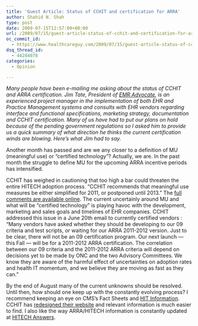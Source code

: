 ```yaml
---
title: 'Guest Article: Status of CCHIT and certification for ARRA'
author: Shahid N. Shah
type: post
date: 2009-07-15T12:57:09+00:00
url: /2009/07/15/guest-article-status-of-cchit-and-certification-for-arra/
oc_commit_id:
  - https://www.healthcareguy.com/2009/07/15/guest-article-status-of-cchit-and-certification-for-arra/1478770498
dsq_thread_id:
  - 44284078
categories:
  - Opinion

---
```

_Many people have been e-mailing me asking about the status of CCHIT and ARRA certification. Jim Tate, President of [EMR Advocate][1], is an experienced project manager in the implementation of both EHR and Practice Management systems and consults with EHR vendors regarding interface and functional specifications, marketing strategy, documentation and CCHIT certification. Many of us have had to put our plans on hold because of the pending government regulations so I asked him to provide us a quick summary of what direction he thinks the current certification winds are blowing. Here&#8217;s what Jim had to say._

Another month has passed and are we any closer to a definition of MU (meaningful use) or &#8220;certified technology&#8221;? Actually, we are. In the past month the struggle to define MU for the upcoming ARRA incentive periods has intensified.

CCHIT has weighed in cautioning that too high a bar could threaten the entire HITECH adoption process. &#8220;CCHIT recommends that meaningful use measures be either simplified for 2011, or postponed until 2013.&#8221; The [full comments are available online][2]. The current uncertainly around MU and what will be &#8220;certified technology&#8221; is playing havoc with the development, marketing and sales goals and timelines of EHR companies. CCHIT addressed this issue in a June 20th email to currently certified vendors : &#8220;Many vendors have asked whether they should be developing to our 09 criteria and test scripts, or waiting for our ARRA 2011-2012 version. Just to be clear, there will not be an 09 certification program. Our next launch &#8212; this Fall &#8212; will be for a 2011-2012 ARRA certification. The correlation between our 09 criteria and the 2011-2012 ARRA criteria will depend on decisions yet to be made by ONC and the two Advisory Committees. We know they are aware of the harmful effect of uncertainties on adoption rates and health IT momentum, and we believe they are moving as fast as they can.&#8221;

By the end of August many of the current unknowns should be resolved. Until then, how should one keep up with the constantly evolving process? I recommend keeping an eye on CMS&#8217;s Fact Sheets and [HIT Information][3]. CCHIT has [redesigned their website][4] and relevant information is much easier to find. I also like the way ARRA/HITECH information is constantly updated at [HITECH Answers][5].

 [1]: http://www.EMRAdvocate.com
 [2]: http://www.cchit.org/sites/all/files/CCHIT%20Comments%20on%20Meaningful%20Use%20-%20Cover%20Letter%20-%20June%2026%202009.pdf
 [3]: http://www.cms.hhs.gov/Recovery/11_HealthIT.asp
 [4]: http://www.cchit.org/
 [5]: http://hitechanswers.net/